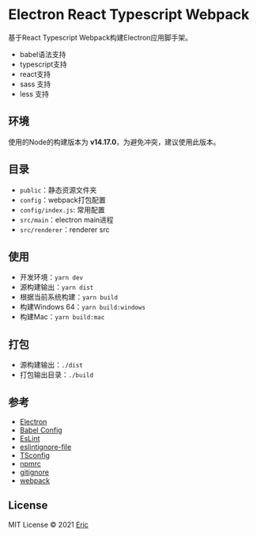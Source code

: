 # Electron React Typescript Webpack

基于React Typescript Webpack构建Electron应用脚手架。

- babel语法支持
- typescript支持
- react支持
- sass 支持
- less 支持
  
## 环境

使用的Node的构建版本为 **v14.17.0**，为避免冲突，建议使用此版本。

## 目录

- `public`：静态资源文件夹
- `config`：webpack打包配置
- `config/index.js`: 常用配置
- `src/main`：electron main进程
- `src/renderer`：renderer src
  
## 使用

- 开发环境：`yarn dev`
- 源构建输出：`yarn dist`
- 根据当前系统构建：`yarn build`
- 构建Windows 64：`yarn build:windows`
- 构建Mac：`yarn build:mac`

## 打包

- 源构建输出：`./dist`
- 打包输出目录：`./build`

## 参考

- [Electron](https://electronjs.org/docs)
- [Babel Config](https://babel.docschina.org/docs/en/7.0.0/configuration/)
- [EsLint](https://eslint.org/docs/user-guide/configuring/)
- [eslintignore-file](https://eslint.org/docs/user-guide/configuring/ignoring-code#the-eslintignore-file)
- [TSconfig](https://www.typescriptlang.org/tsconfig/)
- [npmrc](https://docs.npmjs.com/cli/v7/configuring-npm/npmrc)
- [gitignore](https://git-scm.com/docs/gitignore)
- [webpack](https://webpack.docschina.org/guides/getting-started/)


## License

MIT License © 2021 [Eric](https://github.com/funnyzak)